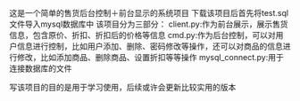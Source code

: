 这是一个简单的售货后台控制＋前台显示的系统项目
下载该项目后首先将test.sql文件导入mysql数据库中
该项目分为三部分：
client.py:作为前台展示，展示售货信息，包含原价、折扣、折扣后的价格等信息
cmd.py:作为后台控制，可以对用户信息进行控制，比如用户添加、删除、密码修改等操作，还可以对商品的信息进行修改，比如添加商品、删除商品、设置折扣等等操作
mysql_connect.py:用于连接数据库的文件


写该项目的目的是用于学习使用，后续或许会更新比较实用的版本
